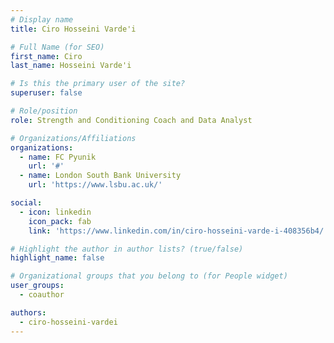 ```yaml
---
# Display name
title: Ciro Hosseini Varde'i

# Full Name (for SEO)
first_name: Ciro
last_name: Hosseini Varde'i

# Is this the primary user of the site?
superuser: false

# Role/position
role: Strength and Conditioning Coach and Data Analyst

# Organizations/Affiliations
organizations:
  - name: FC Pyunik
    url: '#'
  - name: London South Bank University
    url: 'https://www.lsbu.ac.uk/'

social:
  - icon: linkedin
    icon_pack: fab
    link: 'https://www.linkedin.com/in/ciro-hosseini-varde-i-408356b4/'

# Highlight the author in author lists? (true/false)
highlight_name: false

# Organizational groups that you belong to (for People widget)
user_groups:
  - coauthor

authors:
  - ciro-hosseini-vardei
---
```

